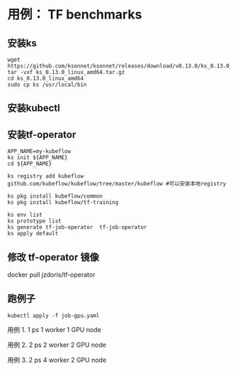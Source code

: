 # 用例： TF benchmarks

## 安装ks
```
wget https://github.com/ksonnet/ksonnet/releases/download/v0.13.0/ks_0.13.0_linux_amd64.tar.gz
tar -vxf ks_0.13.0_linux_amd64.tar.gz
cd ks_0.13.0_linux_amd64
sudo cp ks /usr/local/bin
```

## 安装kubectl 

## 安装tf-operator
```
APP_NAME=my-kubeflow
ks init ${APP_NAME}
cd ${APP_NAME}

ks registry add kubeflow github.com/kubeflow/kubeflow/tree/master/kubeflow #可以安装本地registry

ks pkg install kubeflow/common
ks pkg install kubeflow/tf-training

ks env list
ks prototype list
ks generate tf-job-operator  tf-job-operator
ks apply default
```

## 修改 tf-operator 镜像
docker pull jzdoris/tf-operator 

## 跑例子
```kubectl apply -f job-gpu.yaml```

用例 1. 1 ps  1 worker  1 GPU node

用例 2. 2 ps  2 worker  2 GPU node

用例 3. 2 ps  4 worker  2 GPU node
